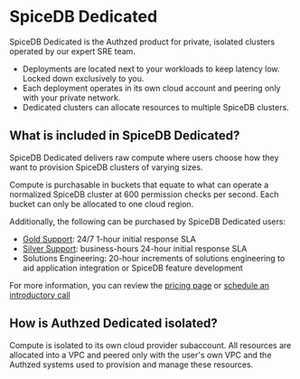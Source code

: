 # SpiceDB Dedicated

SpiceDB Dedicated is the Authzed product for private, isolated clusters operated by our expert SRE team.

- Deployments are located next to your workloads to keep latency low. Locked down exclusively to you.
- Each deployment operates in its own cloud account and peering only with your private network.
- Dedicated clusters can allocate resources to multiple SpiceDB clusters.

## What is included in SpiceDB Dedicated?

SpiceDB Dedicated delivers raw compute where users choose how they want to provision SpiceDB clusters of varying sizes.

Compute is purchasable in buckets that equate to what can operate a normalized SpiceDB cluster at 600 permission checks per second.
Each bucket can only be allocated to one cloud region.

Additionally, the following can be purchased by SpiceDB Dedicated users:

- [Gold Support]: 24/7 1-hour initial response SLA
- [Silver Support]: business-hours 24-hour initial response SLA
- Solutions Engineering: 20-hour increments of solutions engineering to aid application integration or SpiceDB feature development

For more information, you can review the [pricing page] or [schedule an introductory call]

[Gold Support]: /support#gold-support
[Silver Support]: /support#silver-support
[pricing page]: https://authzed.com/pricing
[schedule an introductory call]: https://authzed.com/contact/?utm_source=docs

## How is Authzed Dedicated isolated?

Compute is isolated to its own cloud provider subaccount.
All resources are allocated into a VPC and peered only with the user's own VPC and the Authzed systems used to provision and manage these resources.
